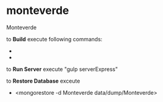 # monteverde
Monteverde

to **Build** execute following commands:
  - <npm install>
  - <gulp>

to **Run Server** execute "gulp serverExpress"


to **Restore Database** exceute
  - <mongorestore -d Monteverde data/dump/Monteverde>